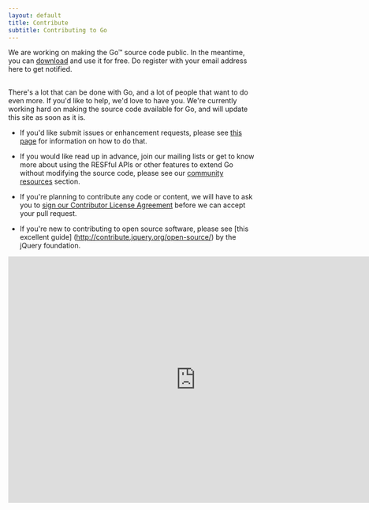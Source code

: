 ```yaml
---
layout: default
title: Contribute
subtitle: Contributing to Go
---
```


<div class=" highlight" style="margin-top:0;margin-bottom:30px;">
    We are working on making the Go&trade; source code public. In the meantime, you can <a href="/download/">download</a> and use it for free. Do register with your email address here to get notified. 
</div>

There's a lot that can be done with Go, and a lot of people that want to do even more. If you'd like to help, 
we'd love to have you. We're currently working hard on making the source code available for Go, and will update 
this site as soon as it is.

* If you'd like submit issues or enhancement requests, please see [this page](submit-issues.html) for information on how 
to do that.

* If you would like read up in advance, join our mailing lists or get to know more about using the RESFful APIs or other features 
to extend Go without modifying the source code, please see our [community resources](/community/) section.

* If you're planning to contribute any code or content, we will have to ask you to [sign our Contributor License Agreement](/contribute/cla.html) 
before we can accept your pull request. 

* If you're new to contributing to open source software, please see [this excellent guide] (http://contribute.jquery.org/open-source/) 
by the jQuery foundation.

<iframe src="https://docs.google.com/forms/d/11j84gdSHX2SFjVyqZsAh_BgyAuNSMjdMWOMWoWSy5dg/viewform?embedded=true" width="760" height="500" frameborder="0" marginheight="0" marginwidth="0">Loading...</iframe>
